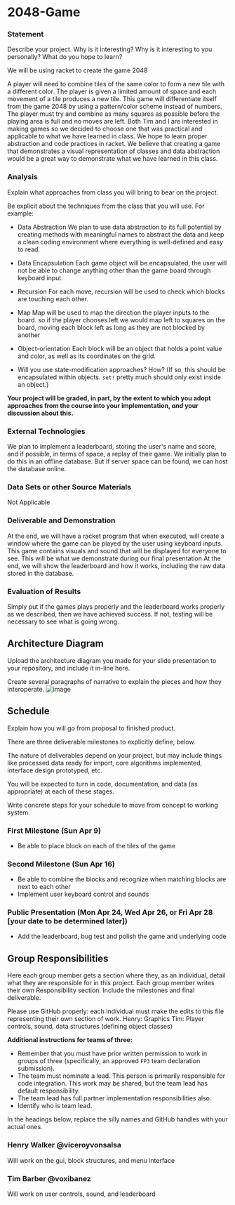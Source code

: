 # 2048-Game


### Statement
Describe your project. Why is it interesting? Why is it interesting to you personally? What do you hope to learn? 

We will be using racket to create the game 2048

A player will need to combine tiles of the same color to form a new tile with a different color.
The player is given a limited amount of space and each movement of a tile produces a new tile. This game will differentiate itself from the game 2048 by using a pattern/color scheme instead of numbers.
The player must try and combine as many squares as possible before the playing area is full and no moves are left.
Both Tim and I are interested in making games so we decided to choose one that was practical and applicable to what we have learned in class. We hope to learn proper abstraction and code practices in racket. We believe that creating a game that demonstrates a visual representation of classes and data abstraction would be a great way to demonstrate what we have learned in this class.

### Analysis
Explain what approaches from class you will bring to bear on the project.

Be explicit about the techniques from the class that you will use. For example:

- Data Abstraction
We plan to use data abstraction to its full potential by creating methods with meaningful names to abstract the data and keep a clean coding environment where everything is well-defined and easy to read.

- Data Encapsulation
Each game object will be encapsulated, the user will not be able to change anything other than the game board through keyboard input.

- Recursion
For each move, recursion will be used to check which blocks are touching each other. 

- Map
Map will be used to map the direction the player inputs to the board. so if the player chooses left we would map left to squares on the board, moving each block left as long as they are not blocked by another
- Object-orientation
Each block will be an object that holds a point value and color, as well as its coordinates on the grid.

- Will you use state-modification approaches? How? (If so, this should be encapsulated within objects. `set!` pretty much should only exist inside an object.)


**Your project will be graded, in part, by the extent to which you adopt approaches from the course into your implementation, _and_ your discussion about this.**

### External Technologies
We plan to implement a leaderboard, storing the user's name and score, and if possible, in terms of space, a replay of their game. We initially plan to do this in an offline database. But if server space can be found, we can host the database online.

### Data Sets or other Source Materials
Not Applicable

### Deliverable and Demonstration
At the end, we will have a racket program that when executed, will create a window where the game can be played by the user using keyboard inputs. This game contains visuals and sound that will be displayed for everyone to see. This will be what we demonstrate during our final presentation
At the end, we will show the leaderboard and how it works, including the raw data stored in the database.

### Evaluation of Results
Simply put if the games plays properly and the leaderboard works properly as we described, then we have achieved success. If not, testing will be necessary to see what is going wrong.

## Architecture Diagram
Upload the architecture diagram you made for your slide presentation to your repository, and include it in-line here.

Create several paragraphs of narrative to explain the pieces and how they interoperate.
![image](/Architecture(4).jpg?raw=true "Diagram")
## Schedule
Explain how you will go from proposal to finished product. 

There are three deliverable milestones to explicitly define, below.

The nature of deliverables depend on your project, but may include things like processed data ready for import, core algorithms implemented, interface design prototyped, etc. 

You will be expected to turn in code, documentation, and data (as appropriate) at each of these stages.

Write concrete steps for your schedule to move from concept to working system. 

### First Milestone (Sun Apr 9)
- Be able to place block on each of the tiles of the game 

### Second Milestone (Sun Apr 16)
- Be able to combine the blocks and recognize when matching blocks are next to each other 
- Implement user keyboard control and sounds

### Public Presentation (Mon Apr 24, Wed Apr 26, or Fri Apr 28 [your date to be determined later])
- Add the leaderboard, bug test and polish the game and underlying code

## Group Responsibilities
Here each group member gets a section where they, as an individual, detail what they are responsible for in this project. Each group member writes their own Responsibility section. Include the milestones and final deliverable.

Please use GitHub properly: each individual must make the edits to this file representing their own section of work.
Henry: Graphics
Tim: Player controls, sound, data structures (defining object classes)

**Additional instructions for teams of three:** 
* Remember that you must have prior written permission to work in groups of three (specifically, an approved `FP3` team declaration submission).
* The team must nominate a lead. This person is primarily responsible for code integration. This work may be shared, but the team lead has default responsibility.
* The team lead has full partner implementation responsibilities also.
* Identify who is team lead.

In the headings below, replace the silly names and GitHub handles with your actual ones.

### Henry Walker @viceroyvonsalsa
Will work on the gui, block structures, and menu interface

### Tim Barber @voxibanez
Will work on user controls, sound, and leaderboard

